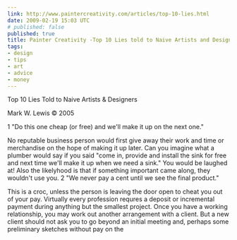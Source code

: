 ```yaml
---
link: http://www.paintercreativity.com/articles/top-10-lies.html
date: 2009-02-19 15:03 UTC
# published: false
published: true
title: Painter Creativity -Top 10 Lies told to Naive Artists and Designers
tags:
- design
- tips
- art
- advice
- money
---
```


Top 10 Lies Told to Naive Artists & Designers

Mark W. Lewis © 2005


1 "Do this one cheap (or free) and we'll make it up on the next one."

No reputable business person would first give away their work and time or merchandise on the hope of making it up later. Can you imagine what a plumber would say if you said "come in, provide and install the sink for free and next time we'll make it up when we need a sink." You would be laughed at! Also the likelyhood is that if something important came along, they wouldn't use you.
2 "We never pay a cent until we see the final product."

This is a croc, unless the person is leaving the door open to cheat you out of your pay. Virtually every profession requres a deposit or incremental payment during anything but the smallest project. Once you have a working relationship, you may work out another arrangement with a client. But a new client should not ask you to go beyond an initial meeting and, perhaps some preliminary sketches without pay on the
